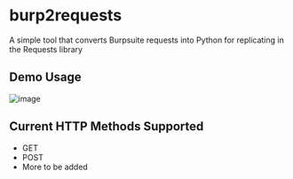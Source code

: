 # burp2requests
A simple tool that converts Burpsuite requests into Python for replicating in the Requests library

## Demo Usage
![image](https://github.com/n0mi1k/burp2requests/assets/28621928/6766a330-0004-43ac-9d6b-90205cc7fb3a)

## Current HTTP Methods Supported
- GET
- POST
- More to be added
